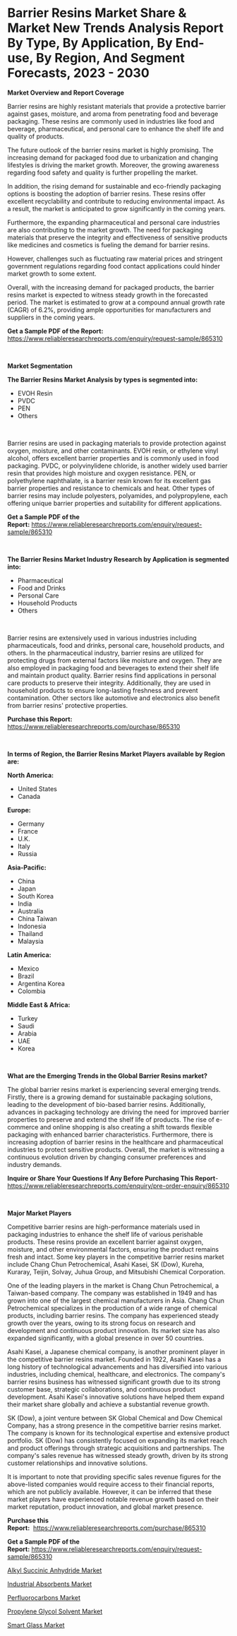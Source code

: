 <p><h1>Barrier Resins Market Share & Market New Trends Analysis Report By Type, By Application, By End-use, By Region, And Segment Forecasts, 2023 - 2030</h1></p><p><strong>Market Overview and Report Coverage</strong></p>
<p><p>Barrier resins are highly resistant materials that provide a protective barrier against gases, moisture, and aroma from penetrating food and beverage packaging. These resins are commonly used in industries like food and beverage, pharmaceutical, and personal care to enhance the shelf life and quality of products.</p><p>The future outlook of the barrier resins market is highly promising. The increasing demand for packaged food due to urbanization and changing lifestyles is driving the market growth. Moreover, the growing awareness regarding food safety and quality is further propelling the market.</p><p>In addition, the rising demand for sustainable and eco-friendly packaging options is boosting the adoption of barrier resins. These resins offer excellent recyclability and contribute to reducing environmental impact. As a result, the market is anticipated to grow significantly in the coming years.</p><p>Furthermore, the expanding pharmaceutical and personal care industries are also contributing to the market growth. The need for packaging materials that preserve the integrity and effectiveness of sensitive products like medicines and cosmetics is fueling the demand for barrier resins.</p><p>However, challenges such as fluctuating raw material prices and stringent government regulations regarding food contact applications could hinder market growth to some extent.</p><p>Overall, with the increasing demand for packaged products, the barrier resins market is expected to witness steady growth in the forecasted period. The market is estimated to grow at a compound annual growth rate (CAGR) of 6.2%, providing ample opportunities for manufacturers and suppliers in the coming years.</p></p>
<p><strong>Get a Sample PDF of the Report:</strong> <a href="https://www.reliableresearchreports.com/enquiry/request-sample/865310">https://www.reliableresearchreports.com/enquiry/request-sample/865310</a></p>
<p>&nbsp;</p>
<p><strong>Market Segmentation</strong></p>
<p><strong>The Barrier Resins Market Analysis by types is segmented into:</strong></p>
<p><ul><li>EVOH Resin</li><li>PVDC</li><li>PEN</li><li>Others</li></ul></p>
<p>&nbsp;</p>
<p><p>Barrier resins are used in packaging materials to provide protection against oxygen, moisture, and other contaminants. EVOH resin, or ethylene vinyl alcohol, offers excellent barrier properties and is commonly used in food packaging. PVDC, or polyvinylidene chloride, is another widely used barrier resin that provides high moisture and oxygen resistance. PEN, or polyethylene naphthalate, is a barrier resin known for its excellent gas barrier properties and resistance to chemicals and heat. Other types of barrier resins may include polyesters, polyamides, and polypropylene, each offering unique barrier properties and suitability for different applications.</p></p>
<p><strong>Get a Sample PDF of the Report:</strong>&nbsp;<a href="https://www.reliableresearchreports.com/enquiry/request-sample/865310">https://www.reliableresearchreports.com/enquiry/request-sample/865310</a></p>
<p>&nbsp;</p>
<p><strong>The Barrier Resins Market Industry Research by Application is segmented into:</strong></p>
<p><ul><li>Pharmaceutical</li><li>Food and Drinks</li><li>Personal Care</li><li>Household Products</li><li>Others</li></ul></p>
<p>&nbsp;</p>
<p><p>Barrier resins are extensively used in various industries including pharmaceuticals, food and drinks, personal care, household products, and others. In the pharmaceutical industry, barrier resins are utilized for protecting drugs from external factors like moisture and oxygen. They are also employed in packaging food and beverages to extend their shelf life and maintain product quality. Barrier resins find applications in personal care products to preserve their integrity. Additionally, they are used in household products to ensure long-lasting freshness and prevent contamination. Other sectors like automotive and electronics also benefit from barrier resins' protective properties.</p></p>
<p><strong>Purchase this Report:</strong>&nbsp; <a href="https://www.reliableresearchreports.com/purchase/865310">https://www.reliableresearchreports.com/purchase/865310</a></p>
<p>&nbsp;</p>
<p><strong>In terms of Region, the Barrier Resins Market Players available by Region are:</strong></p>
<p>
    <p> <strong> North America: </strong>
        <ul>
            <li>United States</li>
            <li>Canada</li>
        </ul>
        </p> 
    <p> <strong> Europe: </strong>
        <ul>
            <li>Germany</li>
            <li>France</li>
            <li>U.K.</li>
            <li>Italy</li>
            <li>Russia</li>
        </ul>
        </p> 
    <p> <strong> Asia-Pacific: </strong>
        <ul>
            <li>China</li>
            <li>Japan</li>
            <li>South Korea</li>
            <li>India</li>
            <li>Australia</li>
            <li>China Taiwan</li>
            <li>Indonesia</li>
            <li>Thailand</li>
            <li>Malaysia</li>
        </ul>
        </p> 
    <p> <strong> Latin America: </strong>
        <ul>
            <li>Mexico</li>
            <li>Brazil</li>
            <li>Argentina Korea</li>
            <li>Colombia</li>
        </ul>
        </p> 
    <p> <strong> Middle East & Africa: </strong>
        <ul>
            <li>Turkey</li>
            <li>Saudi</li>
            <li>Arabia</li>
            <li>UAE</li>
            <li>Korea</li>
        </ul>
    </p>
    </p>
<p>&nbsp;</p>
<p><strong>What are the Emerging Trends in the Global Barrier Resins market?</strong></p>
<p><p>The global barrier resins market is experiencing several emerging trends. Firstly, there is a growing demand for sustainable packaging solutions, leading to the development of bio-based barrier resins. Additionally, advances in packaging technology are driving the need for improved barrier properties to preserve and extend the shelf life of products. The rise of e-commerce and online shopping is also creating a shift towards flexible packaging with enhanced barrier characteristics. Furthermore, there is increasing adoption of barrier resins in the healthcare and pharmaceutical industries to protect sensitive products. Overall, the market is witnessing a continuous evolution driven by changing consumer preferences and industry demands.</p></p>
<p><strong>Inquire or Share Your Questions If Any Before Purchasing This Report</strong>- <a href="https://www.reliableresearchreports.com/enquiry/pre-order-enquiry/865310">https://www.reliableresearchreports.com/enquiry/pre-order-enquiry/865310</a></p>
<p>&nbsp;</p>
<p><strong>Major Market Players</strong></p>
<p><p>Competitive barrier resins are high-performance materials used in packaging industries to enhance the shelf life of various perishable products. These resins provide an excellent barrier against oxygen, moisture, and other environmental factors, ensuring the product remains fresh and intact. Some key players in the competitive barrier resins market include Chang Chun Petrochemical, Asahi Kasei, SK (Dow), Kureha, Kuraray, Teijin, Solvay, Juhua Group, and Mitsubishi Chemical Corporation.</p><p>One of the leading players in the market is Chang Chun Petrochemical, a Taiwan-based company. The company was established in 1949 and has grown into one of the largest chemical manufacturers in Asia. Chang Chun Petrochemical specializes in the production of a wide range of chemical products, including barrier resins. The company has experienced steady growth over the years, owing to its strong focus on research and development and continuous product innovation. Its market size has also expanded significantly, with a global presence in over 50 countries.</p><p>Asahi Kasei, a Japanese chemical company, is another prominent player in the competitive barrier resins market. Founded in 1922, Asahi Kasei has a long history of technological advancements and has diversified into various industries, including chemical, healthcare, and electronics. The company's barrier resins business has witnessed significant growth due to its strong customer base, strategic collaborations, and continuous product development. Asahi Kasei's innovative solutions have helped them expand their market share globally and achieve a substantial revenue growth.</p><p>SK (Dow), a joint venture between SK Global Chemical and Dow Chemical Company, has a strong presence in the competitive barrier resins market. The company is known for its technological expertise and extensive product portfolio. SK (Dow) has consistently focused on expanding its market reach and product offerings through strategic acquisitions and partnerships. The company's sales revenue has witnessed steady growth, driven by its strong customer relationships and innovative solutions.</p><p>It is important to note that providing specific sales revenue figures for the above-listed companies would require access to their financial reports, which are not publicly available. However, it can be inferred that these market players have experienced notable revenue growth based on their market reputation, product innovation, and global market presence.</p></p>
<p><strong>Purchase this Report:</strong>&nbsp;&nbsp;<a href="https://www.reliableresearchreports.com/purchase/865310">https://www.reliableresearchreports.com/purchase/865310</a></p>
<p></p>
<p><strong>Get a Sample PDF of the Report:</strong>&nbsp;<a href="https://www.reliableresearchreports.com/enquiry/request-sample/865310">https://www.reliableresearchreports.com/enquiry/request-sample/865310</a></p>
<p><p><a href="https://github.com/rahu1503/Market-Research-Report-List-1/blob/main/alkyl-succinic-anhydride-market.md">Alkyl Succinic Anhydride Market</a></p><p><a href="https://github.com/ambrozg/Market-Research-Report-List-1/blob/main/industrial-absorbents-market.md">Industrial Absorbents Market</a></p><p><a href="https://github.com/rahu1501/Market-Research-Report-List-1/blob/main/perfluorocarbons-market.md">Perfluorocarbons Market</a></p><p><a href="https://github.com/dzharov81/Market-Research-Report-List-1/blob/main/propylene-glycol-solvent-market.md">Propylene Glycol Solvent Market</a></p><p><a href="https://github.com/gshchiplitsov/Market-Research-Report-List-1/blob/main/smart-glass-market.md">Smart Glass Market</a></p></p>